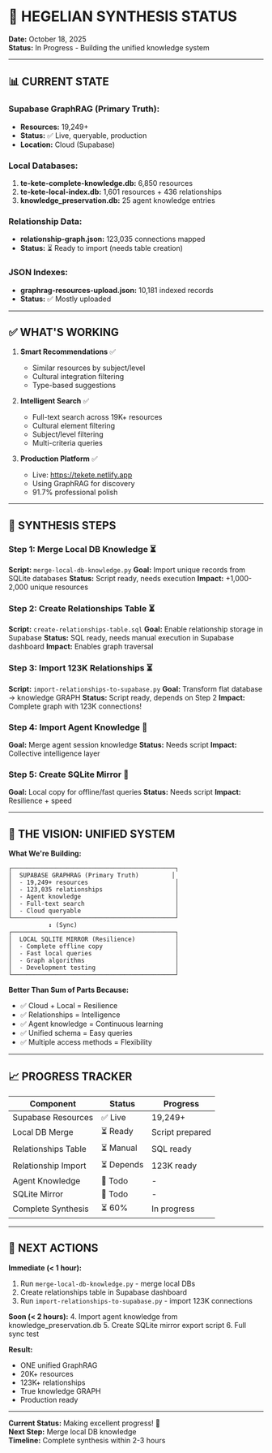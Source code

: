# 🌟 HEGELIAN SYNTHESIS STATUS

**Date:** October 18, 2025  
**Status:** In Progress - Building the unified knowledge system

---

## 📊 CURRENT STATE

### **Supabase GraphRAG (Primary Truth):**
- **Resources:** 19,249+
- **Status:** ✅ Live, queryable, production
- **Location:** Cloud (Supabase)

### **Local Databases:**
1. **te-kete-complete-knowledge.db:** 6,850 resources
2. **te-kete-local-index.db:** 1,601 resources + 436 relationships
3. **knowledge_preservation.db:** 25 agent knowledge entries

### **Relationship Data:**
- **relationship-graph.json:** 123,035 connections mapped
- **Status:** ⏳ Ready to import (needs table creation)

### **JSON Indexes:**
- **graphrag-resources-upload.json:** 10,181 indexed records
- **Status:** ✅ Mostly uploaded

---

## ✅ WHAT'S WORKING

1. **Smart Recommendations** ✅
   - Similar resources by subject/level
   - Cultural integration filtering
   - Type-based suggestions

2. **Intelligent Search** ✅
   - Full-text search across 19K+ resources
   - Cultural element filtering
   - Subject/level filtering
   - Multi-criteria queries

3. **Production Platform** ✅
   - Live: https://tekete.netlify.app
   - Using GraphRAG for discovery
   - 91.7% professional polish

---

## 🔧 SYNTHESIS STEPS

### **Step 1: Merge Local DB Knowledge** ⏳
**Script:** `merge-local-db-knowledge.py`
**Goal:** Import unique records from SQLite databases
**Status:** Script ready, needs execution
**Impact:** +1,000-2,000 unique resources

### **Step 2: Create Relationships Table** ⏳
**Script:** `create-relationships-table.sql`
**Goal:** Enable relationship storage in Supabase
**Status:** SQL ready, needs manual execution in Supabase dashboard
**Impact:** Enables graph traversal

### **Step 3: Import 123K Relationships** ⏳
**Script:** `import-relationships-to-supabase.py`
**Goal:** Transform flat database → knowledge GRAPH
**Status:** Script ready, depends on Step 2
**Impact:** Complete graph with 123K connections!

### **Step 4: Import Agent Knowledge** 📝
**Goal:** Merge agent session knowledge
**Status:** Needs script
**Impact:** Collective intelligence layer

### **Step 5: Create SQLite Mirror** 📝
**Goal:** Local copy for offline/fast queries
**Status:** Needs script
**Impact:** Resilience + speed

---

## 🎯 THE VISION: UNIFIED SYSTEM

**What We're Building:**

```
┌─────────────────────────────────────────────┐
│  SUPABASE GRAPHRAG (Primary Truth)         │
│  - 19,249+ resources                        │
│  - 123,035 relationships                    │
│  - Agent knowledge                          │
│  - Full-text search                         │
│  - Cloud queryable                          │
└─────────────────────────────────────────────┘
           ↕ (Sync)
┌─────────────────────────────────────────────┐
│  LOCAL SQLITE MIRROR (Resilience)           │
│  - Complete offline copy                    │
│  - Fast local queries                       │
│  - Graph algorithms                         │
│  - Development testing                      │
└─────────────────────────────────────────────┘
```

**Better Than Sum of Parts Because:**
- ✅ Cloud + Local = Resilience
- ✅ Relationships = Intelligence
- ✅ Agent knowledge = Continuous learning
- ✅ Unified schema = Easy queries
- ✅ Multiple access methods = Flexibility

---

## 📈 PROGRESS TRACKER

| Component | Status | Progress |
|-----------|--------|----------|
| Supabase Resources | ✅ Live | 19,249+ |
| Local DB Merge | ⏳ Ready | Script prepared |
| Relationships Table | ⏳ Manual | SQL ready |
| Relationship Import | ⏳ Depends | 123K ready |
| Agent Knowledge | 📝 Todo | - |
| SQLite Mirror | 📝 Todo | - |
| Complete Synthesis | ⏳ 60% | In progress |

---

## 🚀 NEXT ACTIONS

**Immediate (< 1 hour):**
1. Run `merge-local-db-knowledge.py` - merge local DBs
2. Create relationships table in Supabase dashboard
3. Run `import-relationships-to-supabase.py` - import 123K connections

**Soon (< 2 hours):**
4. Import agent knowledge from knowledge_preservation.db
5. Create SQLite mirror export script
6. Full sync test

**Result:**
- ONE unified GraphRAG
- 20K+ resources
- 123K+ relationships
- True knowledge GRAPH
- Production ready

---

**Current Status:** Making excellent progress! 🌟  
**Next Step:** Merge local DB knowledge  
**Timeline:** Complete synthesis within 2-3 hours

